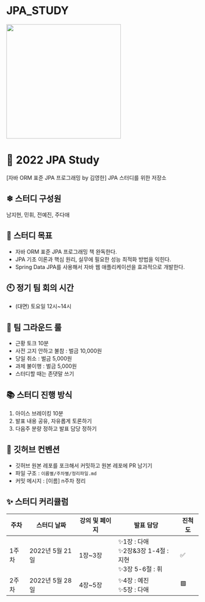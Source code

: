 # JPA_STUDY

<img src="https://user-images.githubusercontent.com/53958188/169638666-21b0ba60-fcf0-4ebd-8339-456d3e796bf0.png" width="300"/>

# **🧐 2022 JPA Study**

[자바 ORM 표준 JPA 프로그래밍 by 김영한] JPA 스터디를 위한 저장소

## **❄ 스터디 구성원**

남지현, 민휘, 전예진, 주다애

## **🎯 스터디 목표**

- 자바 ORM 표준 JPA 프로그래밍 책 완독한다.
- JPA 기초 이론과 핵심 원리, 실무에 필요한 성능 최적화 방법을 익힌다.
- Spring Data JPA를 사용해서 자바 웹 애플리케이션을 효과적으로 개발한다.

## **🕙 정기 팀 회의 시간**

- (대면) 토요일 12시~14시


## **🔑 팀 그라운드 룰**

- 근황 토크 10분
- 사전 고지 안하고 불참 : 벌금 10,000원
- 당일 취소 : 벌금 5,000원
- 과제 불이행 : 벌금 5,000원
- 스터디할 때는 존댓말 쓰기


## **📚 스터디 진행 방식**

1. 아이스 브레이킹 10분
2. 발표 내용 공유, 자유롭게 토론하기
3. 다음주 분량 정하고 발표 담당 정하기


## 🌱 깃허브 컨벤션

- 깃허브 원본 레포를 포크해서 커밋하고 원본 레포에 PR 남기기
- 파일 구조 : `이름별/주차별/정리파일.md`
- 커밋 메시지 : [이름] n주차 정리


## **✨ 스터디 커리큘럼**

| 주차 | 스터디 날짜 | 강의 및 페이지 | 발표 담당 | 진척도 |
| --- | --- | --- | --- | --- |
| 1주차 | 2022년 5월 21일 | 1장~3장 | ✨1장 : 다애<br>✨2장&3장 1-4절 : 지현<br>✨3장 5-6절 : 휘 | ✅ |
| 2주차 | 2022년 5월 28일 | 4장~5장 | ✨4장 : 예진<br>✨5장 : 다애 | 🟩 |

